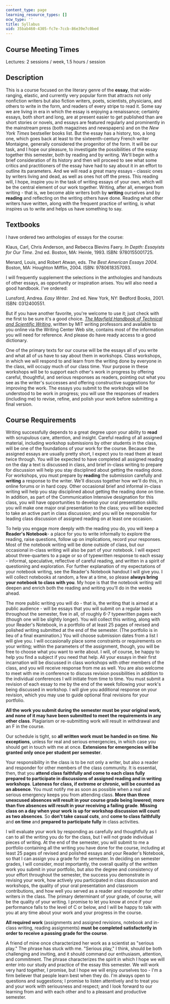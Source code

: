 ```yaml
---
content_type: page
learning_resource_types: []
ocw_type: ''
title: Syllabus
uid: 35bab460-4305-fc7e-7ccb-86e39e7c0bed
---
```


Course Meeting Times
--------------------

Lectures: 2 sessions / week, 1.5 hours / session

Description
-----------

This is a course focused on the literary genre of the **essay**, that wide-ranging, elastic, and currently very popular form that attracts not only nonfiction writers but also fiction writers, poets, scientists, physicians, and others to write in the form, and readers of every stripe to read it. Some say we are living in era in which the essay is enjoying a renaissance; certainly essays, both short and long, are at present easier to get published than are short stories or novels, and essays are featured regularly and prominently in the mainstream press (both magazines and newspapers) and on the _New York Times_ bestseller books list. But the essay has a history, too, a long one, which goes back at least to the sixteenth-century French writer Montaigne, generally considered the progenitor of the form. It will be our task, and I hope our pleasure, to investigate the possibilities of the essay together this semester, both by reading and by writing. We'll begin with a brief consideration of its history and then will proceed to see what some critics and practitioners of the essay have had to say about it in an effort to outline its parameters. And we will read a great many essays - classic ones by writers living and dead, as well as ones hot off the press. This reading will, I hope, inspire you in the task of writing essays of your own, which will be the central element of our work together. Writing, after all, emerges from writing - that is, we become able writers both by **writing** ourselves and by **reading** and reflecting on the writing others have done. Reading what other writers have written, along with the frequent practice of writing, is what inspires us to write and helps us have something to say.

Textbooks
---------

I have ordered two anthologies of essays for the course:

Klaus, Carl, Chris Anderson, and Rebecca Blevins Faery. _In Depth: Essayists for Our Time_. 2nd ed. Boston, MA: Heinle, 1993. ISBN: 9780155001725.

Menard, Louis, and Robert Atwan, eds. _The Best American Essays 2004_. Boston, MA: Houghton Mifflin, 2004. ISBN: 9780618357093.

I will frequently supplement the selections in the anthologies and handouts of other essays, as opportunity or inspiration arises. You will also need a good handbook. I've ordered:

Lunsford, Andrea. _Easy Writer_. 2nd ed. New York, NY: Bedford Books, 2001. ISBN: 0312400551.

But if you have another favorite, you're welcome to use it; just check with me first to be sure it's a good choice. [_The Mayfield Handbook of Technical and Scientific Writing_](http://web.mit.edu/course/21/21.guide/Demo/web/), written by MIT writing professors and available to you online via the Writing Center Web site, contains most of the information you will need for reference. And please do have ready access to a good dictionary.

One of the primary texts for our course will be the essays all of you write and what all of us have to say about them in workshops. Class workshops, in which we will respond to and learn from the writing done by everyone in the class, will occupy much of our class time. Your purpose in these workshops will be to support each other's work in progress by offering careful, thoughtful, and serious responses as readers, pointing out what you see as the writer's successes and offering constructive suggestions for improving the work. The essays you submit to the workshops will be understood to be work in progress; you will use the responses of readers (including me) to revise, refine, and polish your work before submitting a final version.

Course Requirements
-------------------

Writing successfully depends to a great degree upon your ability to **read** with scrupulous care, attention, and insight. Careful reading of all assigned material, including workshop submissions by other students in the class, will be one of the foundations of your work for the course. Because the assigned essays are usually pretty short, I expect you to read them at least twice through. You will be expected to have completed all assigned reading on the day a text is discussed in class, and brief in-class writing to prepare for discussion will help you stay disciplined about getting the reading done. For workshops, you must prepare by **reading** the submission carefully and **writing** a response to the writer. We'll discuss together how we'll do this, in online forums or in hard copy. Other occasional brief and informal in-class writing will help you stay disciplined about getting the reading done on time. In addition, as part of the Communication Intensive designation for this class, you will have opportunities to develop your oral presentation skills: you will make one major oral presentation to the class; you will be expected to take an active part in class discussion; and you will be responsible for leading class discussion of assigned reading on at least one occasion.

To help you engage more deeply with the reading you do, you will keep a **Reader's Notebook**\- a place for you to write informally to explore the reading, raise questions, follow up on implications, record your responses. Most of the notebook writing will be done outside of class, but our occasional in-class writing will also be part of your notebook. I will expect about three-quarters to a page or so of typewritten response to each essay - informal, speculative, reflective of careful reading, and written in a spirit of questioning and exploration. For further explanation of my expectations of your notebook writing, see the Reader's Notebook handout I will give you. I will collect notebooks at random, a few at a time, so please **always bring your notebook to class with you**. My hope is that the notebook writing will deepen and enrich both the reading and writing you'll do in the weeks ahead.

The more public writing you will do - that is, the writing that is aimed at a public audience - will be essays that you will submit on a regular basis throughout the semester, five in all, of roughly 6-7 typewritten pages each (though one will be slightly longer). You will collect this writing, along with your Reader's Notebook, in a portfolio of at least 25 pages of revised and polished writing submitted at the end of the semester. (The portfolio is in lieu of a final examination.) You will choose submission dates from a list I will give you. I will occasionally place some constraints or requirements on your writing; within the parameters of the assignment, though, you will be free to choose what you want to write about. I will, of course, be happy to help you find a subject if you need that help. All your essays in their first incarnation will be discussed in class workshops with other members of the class, and you will receive response from me as well. You are also welcome to meet with me in conference to discuss revision possibilities in addition to the individual conferences I will initiate from time to time. You must submit a revision of each essay to me by the end of the week following your work's being discussed in workshop. I will give you additional response on your revision, which you may use to guide optional final revisions for your portfolio.

**All the work you submit during the semester must be your original work, and none of it may have been submitted to meet the requirements in any other class**. Plagiarism or re-submitting work will result in withdrawal and an F in the course.

Our schedule is tight, so **all written work must be handed in on time**. **No exceptions**, unless for real and serious emergencies, in which case you should get in touch with me at once. **Extensions for emergencies will be granted only once per student per semester**.

Your responsibility in the class is to be not only a writer, but also a reader and responder for other members of the class community. It is essential, then, that you **attend class faithfully and come to each class fully prepared to participate in discussions of assigned reading and in writing workshops**. **Lateness for class, if extreme or chronic, will be counted as an absence**. You must notify me as soon as possible when a real and serious emergency keeps you from attending class. **More than three unexcused absences will result in your course grade being lowered; more than five absences will result in your receiving a failing grade**. **Missing class on a day when your work is up for workshop discussion will count as two absences**. So **don't take casual cuts**, and **come to class faithfully** and **on time** and **prepared to participate fully** in class activities.

I will evaluate your work by responding as carefully and thoughtfully as I can to all the writing you do for the class, but I will not grade individual pieces of writing. At the end of the semester, you will submit to me a portfolio containing all the writing you have done for the course, including at least 25 pages of revised and polished essays and your Reader's Notebook, so that I can assign you a grade for the semester. In deciding on semester grades, I will consider, most importantly, the overall quality of the written work you submit in your portfolio, but also the degree and consistency of your effort throughout the semester, the success you demonstrate in revising your work, how actively you participated in class discussion and workshops, the quality of your oral presentation and classroom contributions, and how well you served as a reader and responder for other writers in the class. The primary determinant of your grade, of course, will be the quality of your writing. I promise to let you know at once if your performance falls to the level of C or below, and I will be happy to talk with you at any time about your work and your progress in the course.

**All required work** (assignments and assigned revisions, notebook and in-class writing, reading assignments) **must be completed satisfactorily in order to receive a passing grade for the course**.

A friend of mine once characterized her work as a scientist as "serious play." The phrase has stuck with me. "Serious play," I think, should be both challenging and inviting, and it should command our enthusiasm, attention, and commitment. The phrase characterizes the spirit in which I hope we will enter into our study and practice of the essay this semester. We will work very hard together, I promise, but I hope we will enjoy ourselves too - I'm a firm believer that people learn best when they do. I'm always open to questions and suggestions; I promise to listen attentively and to treat you and your work with seriousness and respect; and I look forward to our learning from and with each other and to a pleasant and productive semester.